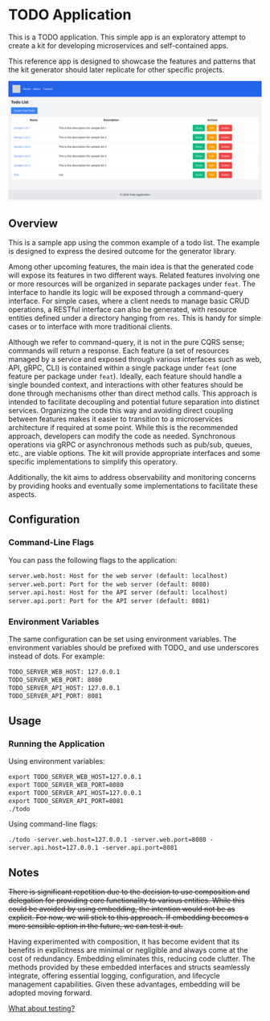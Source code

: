 # TODO Application

This is a TODO application. This simple app is an exploratory attempt to create a kit for developing microservices and self-contained apps.

This reference app is designed to showcase the features and patterns that the kit generator should later replicate for other specific projects.

<img src="docs/img/todo.png" alt="TODO Application" />

## Overview
This is a sample app using the common example of a todo list. The example is designed to express the desired outcome for the generator library.

Among other upcoming features, the main idea is that the generated code will expose its features in two different ways. Related features involving one or more resources will be organized in separate packages under `feat`. The interface to handle its logic will be exposed through a command-query interface. For simple cases, where a client needs to manage basic CRUD operations, a RESTful interface can also be generated, with resource entities defined under a directory hanging from `res`. This is handy for simple cases or to interface with more traditional clients.

Although we refer to command-query, it is not in the pure CQRS sense; commands will return a response. Each feature (a set of resources managed by a service and exposed through various interfaces such as web, API, gRPC, CLI) is contained within a single package under `feat` (one feature per package under `feat`). Ideally, each feature should handle a single bounded context, and interactions with other features should be done through mechanisms other than direct method calls. This approach is intended to facilitate decoupling and potential future separation into distinct services. Organizing the code this way and avoiding direct coupling between features makes it easier to transition to a microservices architecture if required at some point. While this is the recommended approach, developers can modify the code as needed. Synchronous operations via gRPC or asynchronous methods such as pub/sub, queues, etc., are viable options. The kit will provide appropriate interfaces and some specific implementations to simplify this operatory.

Additionally, the kit aims to address observability and monitoring concerns by providing hooks and eventually some implementations to facilitate these aspects.

## Configuration
### Command-Line Flags
You can pass the following flags to the application:  
```txt
server.web.host: Host for the web server (default: localhost)
server.web.port: Port for the web server (default: 8080)
server.api.host: Host for the API server (default: localhost)
server.api.port: Port for the API server (default: 8081)
```

### Environment Variables
The same configuration can be set using environment variables. The environment variables should be prefixed with TODO_ and use underscores instead of dots. For example:  
```shell
TODO_SERVER_WEB_HOST: 127.0.0.1
TODO_SERVER_WEB_PORT: 8080
TODO_SERVER_API_HOST: 127.0.0.1
TODO_SERVER_API_PORT: 8081
```

## Usage
### Running the Application

Using environment variables:
```shell
export TODO_SERVER_WEB_HOST=127.0.0.1
export TODO_SERVER_WEB_PORT=8080
export TODO_SERVER_API_HOST=127.0.0.1
export TODO_SERVER_API_PORT=8081
./todo
```

Using command-line flags:

```shell
./todo -server.web.host=127.0.0.1 -server.web.port=8080 -server.api.host=127.0.0.1 -server.api.port=8081
```

## Notes
~~There is significant repetition due to the decision to use composition and delegation for providing core functionality to various entities.
While this could be avoided by using embedding, the intention would not be as explicit. 
For now, we will stick to this approach. If embedding becomes a more sensible option in the future, we can test it out.~~

Having experimented with composition, it has become evident that its benefits in explicitness are minimal or negligible and always come at the cost of redundancy. Embedding eliminates this, reducing code clutter.
The methods provided by these embedded interfaces and structs seamlessly integrate, offering essential logging, configuration, and lifecycle management capabilities.
Given these advantages, embedding will be adopted moving forward.

[What about testing?](https://htmx.org/essays/prefer-if-statements/#:~:text=Implementation%20Driven%20Development,drive%20that%20test)